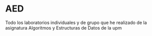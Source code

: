 # AED
Todo los laboratorios individuales y de grupo que he realizado de la asignatura Algoritmos y Estructuras de Datos de la upm
